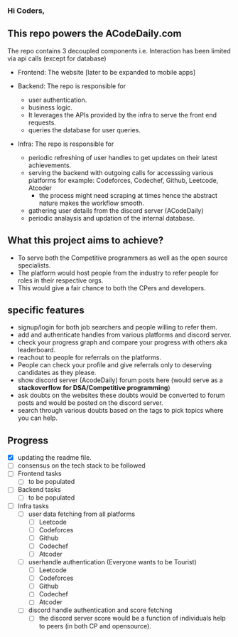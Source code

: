 ### Hi Coders,
## This repo powers the ACodeDaily.com 
The repo contains 3 decoupled components i.e. Interaction has been limited via api calls (except for database)
 - Frontend: The website [later to be expanded to mobile apps]

 - Backend: The repo is responsible for 
     - user authentication. 
     - business logic.
     - It leverages the APIs provided by the infra to serve the front end requests.
     - queries the database for user queries. 

- Infra: The repo is responsible for
     - periodic refreshing of user handles to get updates on their latest achievements.
     - serving the backend with outgoing calls for accesssing various platforms for example: Codeforces, Codechef, Github, Leetcode, Atcoder 
         - the process might need scraping at times hence the abstract nature makes the workflow smooth. 
     - gathering user details from the discord server (ACodeDaily)
     - periodic analaysis and updation of the internal database.


## What this project aims to achieve?
  - To serve both the Competitive programmers as well as the open source specialists. 
  - The platform would host people from the industry to refer people for roles in their respective orgs. 
  - This would give a fair chance to both the CPers and developers.


## specific features 
  - signup/login for both job searchers and people willing to refer them. 
  - add and authenticate handles from various platforms and discord server. 
  - check your progress graph and compare your progress with others aka leaderboard.
  - reachout to people for referrals on the platforms.
  - People can check your profile and give referrals only to deserving candidates as they please. 
  - show discord server (AcodeDaily) forum posts here (would serve as a **stackoverflow for DSA/Competitive programming**)
  - ask doubts on the websites these doubts would be converted to forum posts and would be posted on the discord server.
  - search through various doubts based on the tags to pick topics where you can help.
  

## Progress 
  - [x] updating the readme file. 
  - [ ] consensus on the tech stack to be followed
  - [ ] Frontend tasks
    - [ ] to be populated
  - [ ] Backend tasks
    - [ ] to be populated
  - [ ] Infra tasks
    - [ ] user data fetching from all platforms 
      - [ ] Leetcode 
      - [ ] Codeforces 
      - [ ] Github 
      - [ ] Codechef 
      - [ ] Atcoder
    - [ ] userhandle authentication (Everyone wants to be Tourist)
      - [ ] Leetcode 
      - [ ] Codeforces 
      - [ ] Github 
      - [ ] Codechef 
      - [ ] Atcoder 
    - [ ] discord handle authentication and score fetching 
      - [ ] the discord server score would be a function of individuals help to peers (in both CP and opensource). 
<!--
**ACodeDaily/AcodeDaily** is a ✨ _special_ ✨ repository because its `README.md` (this file) appears on your GitHub profile.

Here are some ideas to get you started:

- 🔭 I’m currently working on ...
- 🌱 I’m currently learning ...
- 👯 I’m looking to collaborate on ...
- 🤔 I’m looking for help with ...
- 💬 Ask me about ...
- 📫 How to reach me: ...
- 😄 Pronouns: ...
- ⚡ Fun fact: ...
-->
